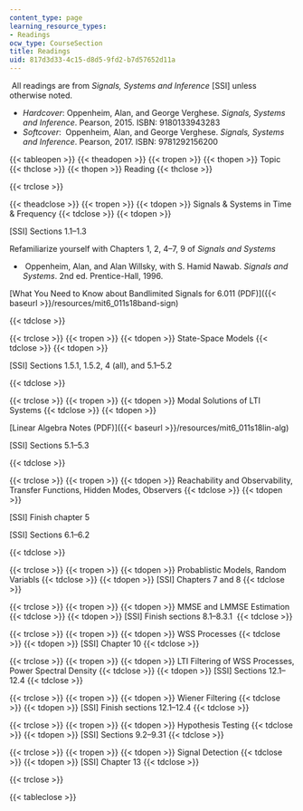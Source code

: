 ```yaml
---
content_type: page
learning_resource_types:
- Readings
ocw_type: CourseSection
title: Readings
uid: 817d3d33-4c15-d8d5-9fd2-b7d57652d11a
---
```


 All readings are from _Signals, Systems and Inference_ \[SSI\] unless otherwise noted.

*   _Hardcover_: Oppenheim, Alan, and George Verghese. _Signals, Systems and Inference_. Pearson, 2015. ISBN: 9180133943283
*   _Softcover_:  Oppenheim, Alan, and George Verghese. _Signals, Systems and Inference_. Pearson, 2017. ISBN: 9781292156200

{{< tableopen >}}
{{< theadopen >}}
{{< tropen >}}
{{< thopen >}}
Topic
{{< thclose >}}
{{< thopen >}}
Reading
{{< thclose >}}

{{< trclose >}}

{{< theadclose >}}
{{< tropen >}}
{{< tdopen >}}
Signals & Systems in Time & Frequency
{{< tdclose >}}
{{< tdopen >}}


\[SSI\] Sections 1.1–1.3

Refamiliarize yourself with Chapters 1, 2, 4–7, 9 of _Signals and Systems_

*    Oppenheim, Alan, and Alan Willsky, with S. Hamid Nawab. _Signals and Systems_. 2nd ed. Prentice-Hall, 1996.  

[What You Need to Know about Bandlimited Signals for 6.011 (PDF)]({{< baseurl >}}/resources/mit6_011s18band-sign)


{{< tdclose >}}

{{< trclose >}}
{{< tropen >}}
{{< tdopen >}}
State-Space Models
{{< tdclose >}}
{{< tdopen >}}


\[SSI\] Sections 1.5.1, 1.5.2, 4 (all), and 5.1–5.2


{{< tdclose >}}

{{< trclose >}}
{{< tropen >}}
{{< tdopen >}}
Modal Solutions of LTI Systems
{{< tdclose >}}
{{< tdopen >}}


[Linear Algebra Notes (PDF)]({{< baseurl >}}/resources/mit6_011s18lin-alg)

\[SSI\] Sections 5.1–5.3


{{< tdclose >}}

{{< trclose >}}
{{< tropen >}}
{{< tdopen >}}
Reachability and Observability, Transfer Functions, Hidden Modes, Observers
{{< tdclose >}}
{{< tdopen >}}


\[SSI\] Finish chapter 5

\[SSI\] Sections 6.1–6.2


{{< tdclose >}}

{{< trclose >}}
{{< tropen >}}
{{< tdopen >}}
Probablistic Models, Random Variabls
{{< tdclose >}}
{{< tdopen >}}
\[SSI\] Chapters 7 and 8
{{< tdclose >}}

{{< trclose >}}
{{< tropen >}}
{{< tdopen >}}
MMSE and LMMSE Estimation
{{< tdclose >}}
{{< tdopen >}}
\[SSI\] Finish sections 8.1–8.3.1 
{{< tdclose >}}

{{< trclose >}}
{{< tropen >}}
{{< tdopen >}}
WSS Processes
{{< tdclose >}}
{{< tdopen >}}
\[SSI\] Chapter 10
{{< tdclose >}}

{{< trclose >}}
{{< tropen >}}
{{< tdopen >}}
LTI Filtering of WSS Processes, Power Spectral Density
{{< tdclose >}}
{{< tdopen >}}
\[SSI\] Sections 12.1–12.4
{{< tdclose >}}

{{< trclose >}}
{{< tropen >}}
{{< tdopen >}}
Wiener Filtering
{{< tdclose >}}
{{< tdopen >}}
\[SSI\] Finish sections 12.1–12.4
{{< tdclose >}}

{{< trclose >}}
{{< tropen >}}
{{< tdopen >}}
Hypothesis Testing
{{< tdclose >}}
{{< tdopen >}}
\[SSI\] Sections 9.2–9.31
{{< tdclose >}}

{{< trclose >}}
{{< tropen >}}
{{< tdopen >}}
Signal Detection
{{< tdclose >}}
{{< tdopen >}}
\[SSI\] Chapter 13
{{< tdclose >}}

{{< trclose >}}

{{< tableclose >}}